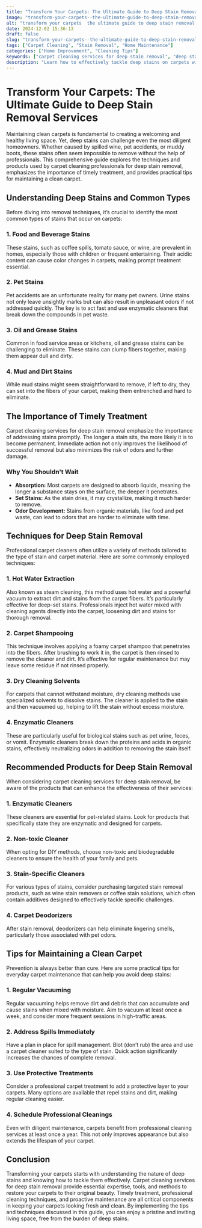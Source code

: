 ```yaml
---
title: "Transform Your Carpets: The Ultimate Guide to Deep Stain Removal Services"
image: "transform-your-carpets--the-ultimate-guide-to-deep-stain-removal-services.png"
alt: "transform your carpets  the ultimate guide to deep stain removal services"
date: 2024-12-02 15:36:13
draft: false
slug: "transform-your-carpets--the-ultimate-guide-to-deep-stain-removal-services"
tags: ["Carpet Cleaning", "Stain Removal", "Home Maintenance"]
categories: ["Home Improvement", "Cleaning Tips"]
keywords: ["carpet cleaning services for deep stain removal", "deep stain removal", "carpet care tips"]
description: "Learn how to effectively tackle deep stains on carpets with our ultimate guide, exploring the best practices, products, and the importance of professional services."
---
```


# Transform Your Carpets: The Ultimate Guide to Deep Stain Removal Services

Maintaining clean carpets is fundamental to creating a welcoming and healthy living space. Yet, deep stains can challenge even the most diligent homeowners. Whether caused by spilled wine, pet accidents, or muddy boots, these stains often seem impossible to remove without the help of professionals. This comprehensive guide explores the techniques and products used by carpet cleaning professionals for deep stain removal, emphasizes the importance of timely treatment, and provides practical tips for maintaining a clean carpet.

## Understanding Deep Stains and Common Types

Before diving into removal techniques, it’s crucial to identify the most common types of stains that occur on carpets:

### 1. Food and Beverage Stains

These stains, such as coffee spills, tomato sauce, or wine, are prevalent in homes, especially those with children or frequent entertaining. Their acidic content can cause color changes in carpets, making prompt treatment essential.

### 2. Pet Stains

Pet accidents are an unfortunate reality for many pet owners. Urine stains not only leave unsightly marks but can also result in unpleasant odors if not addressed quickly. The key is to act fast and use enzymatic cleaners that break down the compounds in pet waste.

### 3. Oil and Grease Stains

Common in food service areas or kitchens, oil and grease stains can be challenging to eliminate. These stains can clump fibers together, making them appear dull and dirty.

### 4. Mud and Dirt Stains

While mud stains might seem straightforward to remove, if left to dry, they can set into the fibers of your carpet, making them entrenched and hard to eliminate.

## The Importance of Timely Treatment

Carpet cleaning services for deep stain removal emphasize the importance of addressing stains promptly. The longer a stain sits, the more likely it is to become permanent. Immediate action not only improves the likelihood of successful removal but also minimizes the risk of odors and further damage.

### Why You Shouldn't Wait

- **Absorption:** Most carpets are designed to absorb liquids, meaning the longer a substance stays on the surface, the deeper it penetrates.
- **Set Stains:** As the stain dries, it may crystallize, making it much harder to remove.
- **Odor Development:** Stains from organic materials, like food and pet waste, can lead to odors that are harder to eliminate with time.

## Techniques for Deep Stain Removal

Professional carpet cleaners often utilize a variety of methods tailored to the type of stain and carpet material. Here are some commonly employed techniques:

### 1. Hot Water Extraction

Also known as steam cleaning, this method uses hot water and a powerful vacuum to extract dirt and stains from the carpet fibers. It’s particularly effective for deep-set stains. Professionals inject hot water mixed with cleaning agents directly into the carpet, loosening dirt and stains for thorough removal.

### 2. Carpet Shampooing

This technique involves applying a foamy carpet shampoo that penetrates into the fibers. After brushing to work it in, the carpet is then rinsed to remove the cleaner and dirt. It’s effective for regular maintenance but may leave some residue if not rinsed properly.

### 3. Dry Cleaning Solvents

For carpets that cannot withstand moisture, dry cleaning methods use specialized solvents to dissolve stains. The cleaner is applied to the stain and then vacuumed up, helping to lift the stain without excess moisture.

### 4. Enzymatic Cleaners

These are particularly useful for biological stains such as pet urine, feces, or vomit. Enzymatic cleaners break down the proteins and acids in organic stains, effectively neutralizing odors in addition to removing the stain itself.

## Recommended Products for Deep Stain Removal

When considering carpet cleaning services for deep stain removal, be aware of the products that can enhance the effectiveness of their services:

### 1. Enzymatic Cleaners

These cleaners are essential for pet-related stains. Look for products that specifically state they are enzymatic and designed for carpets.

### 2. Non-toxic Cleaner

When opting for DIY methods, choose non-toxic and biodegradable cleaners to ensure the health of your family and pets. 

### 3. Stain-Specific Cleaners

For various types of stains, consider purchasing targeted stain removal products, such as wine stain removers or coffee stain solutions, which often contain additives designed to effectively tackle specific challenges.

### 4. Carpet Deodorizers

After stain removal, deodorizers can help eliminate lingering smells, particularly those associated with pet odors.

## Tips for Maintaining a Clean Carpet

Prevention is always better than cure. Here are some practical tips for everyday carpet maintenance that can help you avoid deep stains:

### 1. Regular Vacuuming

Regular vacuuming helps remove dirt and debris that can accumulate and cause stains when mixed with moisture. Aim to vacuum at least once a week, and consider more frequent sessions in high-traffic areas.

### 2. Address Spills Immediately

Have a plan in place for spill management. Blot (don’t rub) the area and use a carpet cleaner suited to the type of stain. Quick action significantly increases the chances of complete removal.

### 3. Use Protective Treatments

Consider a professional carpet treatment to add a protective layer to your carpets. Many options are available that repel stains and dirt, making regular cleaning easier.

### 4. Schedule Professional Cleanings

Even with diligent maintenance, carpets benefit from professional cleaning services at least once a year. This not only improves appearance but also extends the lifespan of your carpet.

## Conclusion

Transforming your carpets starts with understanding the nature of deep stains and knowing how to tackle them effectively. Carpet cleaning services for deep stain removal provide essential expertise, tools, and methods to restore your carpets to their original beauty. Timely treatment, professional cleaning techniques, and proactive maintenance are all critical components in keeping your carpets looking fresh and clean. By implementing the tips and techniques discussed in this guide, you can enjoy a pristine and inviting living space, free from the burden of deep stains.